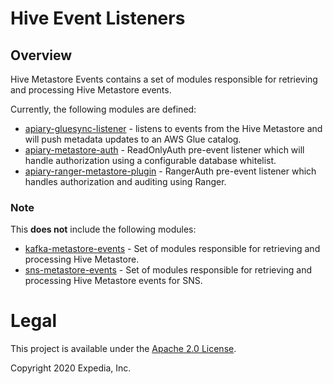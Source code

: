 # Hive Event Listeners

##  Overview
Hive Metastore Events contains a set of modules responsible for retrieving and processing Hive Metastore events.

Currently, the following modules are defined:
 - [apiary-gluesync-listener](apiary-gluesync-listener) - listens to events from the Hive Metastore and will push metadata updates to an AWS Glue catalog.
 - [apiary-metastore-auth](apiary-metastore-auth) - ReadOnlyAuth pre-event listener which will handle authorization using a configurable database whitelist.
 - [apiary-ranger-metastore-plugin](apiary-ranger-metastore-plugin) - RangerAuth pre-event listener which handles authorization and auditing using Ranger.

### Note
This **does not** include the following modules:
 - [kafka-metastore-events](../apiary-metastore-events/kafka-metastore-events) - Set of modules responsible for retrieving and processing Hive Metastore.
 - [sns-metastore-events](../apiary-metastore-events/sns-metastore-events) - Set of modules responsible for retrieving and processing Hive Metastore events for SNS.

# Legal
This project is available under the [Apache 2.0 License](http://www.apache.org/licenses/LICENSE-2.0.html).

Copyright 2020 Expedia, Inc.
